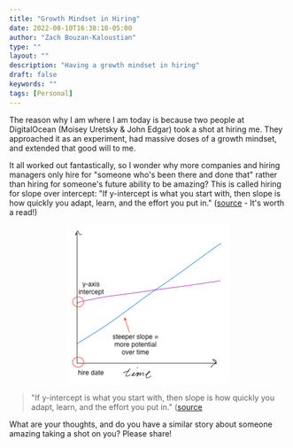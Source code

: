 ```yaml
---
title: "Growth Mindset in Hiring"
date: 2022-08-10T16:38:18-05:00
author: "Zach Bouzan-Kaloustian"
type: ""
layout: ""
description: "Having a growth mindset in hiring"
draft: false
keywords: ""
tags: [Personal]
---
```


The reason why I am where I am today is because two people at DigitalOcean (Moisey Uretsky & John Edgar) took a shot at hiring me. They approached it as an experiment, had massive doses of a growth mindset, and extended that good will to me. 

It all worked out fantastically, so I wonder why more companies and hiring managers only hire for "someone who's been there and done that" rather than hiring for someone's future ability to be amazing? This is called hiring for slope over intercept: "If y-intercept is what you start with, then slope is how quickly you adapt, learn, and the effort you put in." ([source](https://matt-rickard.com/hire-slope-not-intercept) - It's worth a read!)

<p align="center">
  <img src="https://github.com/zacharybk/zacharybk.com/blob/master/static/images/slope%20vs%20intercept.png?raw=true">
</p>

> "If y-intercept is what you start with, then slope is how quickly you adapt, learn, and the effort you put in." ([source](https://matt-rickard.com/hire-slope-not-intercept)



What are your thoughts, and do you have a similar story about someone amazing taking a shot on you? Please share!

